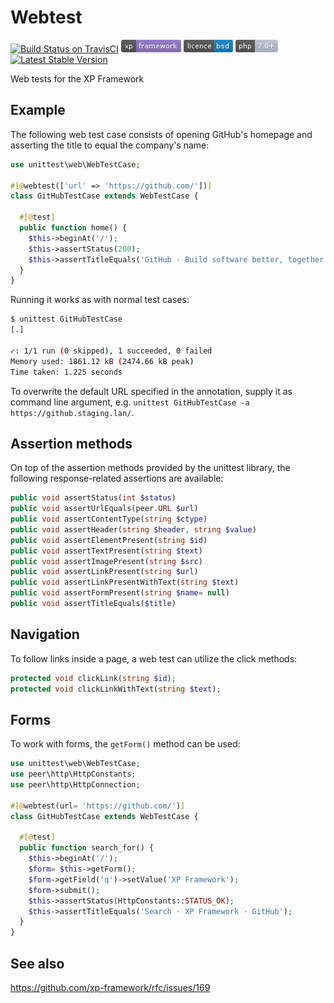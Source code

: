 Webtest
=======

[![Build Status on TravisCI](https://secure.travis-ci.org/xp-framework/webtest.svg)](http://travis-ci.org/xp-framework/webtest)
[![XP Framework Module](https://raw.githubusercontent.com/xp-framework/web/master/static/xp-framework-badge.png)](https://github.com/xp-framework/core)
[![BSD Licence](https://raw.githubusercontent.com/xp-framework/web/master/static/licence-bsd.png)](https://github.com/xp-framework/core/blob/master/LICENCE.md)
[![Requires PHP 7.0+](https://raw.githubusercontent.com/xp-framework/web/master/static/php-7_0plus.png)](http://php.net/)
[![Latest Stable Version](https://poser.pugx.org/xp-framework/webtest/version.png)](https://packagist.org/packages/xp-framework/webtest)

Web tests for the XP Framework

Example
-------
The following web test case consists of opening GitHub's homepage and asserting the title to equal the company's name:

```php
use unittest\web\WebTestCase;

#[@webtest(['url' => 'https://github.com/'])]
class GitHubTestCase extends WebTestCase {

  #[@test]
  public function home() {
    $this->beginAt('/');
    $this->assertStatus(200);
    $this->assertTitleEquals('GitHub · Build software better, together.');
  }
}
```

Running it works as with normal test cases:

```sh
$ unittest GitHubTestCase
[.]

✓: 1/1 run (0 skipped), 1 succeeded, 0 failed
Memory used: 1861.12 kB (2474.66 kB peak)
Time taken: 1.225 seconds
```

To overwrite the default URL specified in the annotation, supply it as command line argument, e.g. `unittest GitHubTestCase -a https://github.staging.lan/`.

Assertion methods
-----------------
On top of the assertion methods provided by the unittest library, the following response-related assertions are available:

```php
public void assertStatus(int $status)
public void assertUrlEquals(peer.URL $url)
public void assertContentType(string $ctype)
public void assertHeader(string $header, string $value)
public void assertElementPresent(string $id)
public void assertTextPresent(string $text)
public void assertImagePresent(string $src)
public void assertLinkPresent(string $url)
public void assertLinkPresentWithText(string $text)
public void assertFormPresent(string $name= null)
public void assertTitleEquals($title)
```

Navigation
----------
To follow links inside a page, a web test can utilize the click methods:

```php
protected void clickLink(string $id);
protected void clickLinkWithText(string $text);
```

Forms
-----
To work with forms, the `getForm()` method can be used:

```php
use unittest\web\WebTestCase;
use peer\http\HttpConstants;
use peer\http\HttpConnection;

#[@webtest(url= 'https://github.com/')]
class GitHubTestCase extends WebTestCase {

  #[@test]
  public function search_for() {
    $this->beginAt('/');
    $form= $this->getForm();
    $form->getField('q')->setValue('XP Framework');
    $form->submit();
    $this->assertStatus(HttpConstants::STATUS_OK);
    $this->assertTitleEquals('Search · XP Framework · GitHub');
  }
}
```

See also
--------
https://github.com/xp-framework/rfc/issues/169